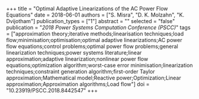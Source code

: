 +++
title = "Optimal Adaptive Linearizations of the AC Power Flow Equations"
date = 2018-06-01
authors = ["S. Misra", "D. K. Molzahn", "K. Dvijotham"]
publication_types = ["1"]
abstract = ""
selected = "false"
publication = "*2018 Power Systems Computation Conference (PSCC)*"
tags = ["approximation theory;iterative methods;linearisation techniques;load flow;minimisation;optimisation;optimal adaptive linearizations;AC power flow equations;control problems;optimal power flow problems;general linearization techniques;power systems literature;linear approximation;adaptive linearization;nonlinear power flow equations;optimization algorithm;worst-case error minimisation;linearization techniques;constraint generation algorithm;first-order Taylor approximation;Mathematical model;Reactive power;Optimization;Linear approximation;Approximation algorithms;Load flow"]
doi = "10.23919/PSCC.2018.8442547"
+++

